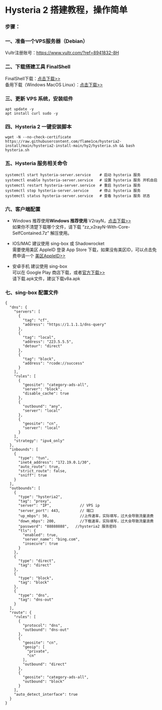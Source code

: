 # Hysteria 2 搭建教程，操作简单

### 步骤：
### 一、准备一个VPS服务器（Debian）
Vultr注册账号：https://www.vultr.com/?ref=8941832-8H

### 二、下载搭建工具 FinalShell
FinalShell下载：<a href="https://kjfx.lanzoui.com/iqm6Uosbzha" target="_blank">点击下载>></a><br>
备用下载（Windows MacOS Linux）：<a href="http://www.hostbuf.com/t/988.html" target="_blank">点击下载>></a>

### 三、更新 VPS 系统，安装组件

    apt update -y
    apt install curl sudo -y

### 四、Hysteria 2 一键安装脚本

    wget -N --no-check-certificate https://raw.githubusercontent.com/flame1ce/hysteria2-install/main/hysteria2-install-main/hy2/hysteria.sh && bash hysteria.sh

### 五、Hysteria 服务相关命令

    systemctl start hysteria-server.service    # 启动 hysteria 服务
    systemctl enable hysteria-server.service   # 设置 hysteria 服务 开机自启
    systemctl restart hysteria-server.service  # 重启 hysteria 服务
    systemctl stop hysteria-server.service     # 停止 hysteria 服务
    systemctl status hysteria-server.service   # 查看 hysteria 服务 状态

### 六、客户端配置
- Windows 推荐使用**Windows 推荐使用** V2rayN，<a href="https://github.com/2dust/v2rayN/releases/latest" target="_blank">点击下载>></a><br>
如果你不清楚下载哪个文件，请下载 “zz_v2rayN-With-Core-SelfContained.7z” 解压使用。

- IOS/MAC 建议使用 sing-box 或 Shadowrocket<br>
需要使用美区 AppleID 登录 App Store 下载，如果没有美区ID，可以点击免费申请一个 <a href="https://github.com/kjfx/AppleID" target="_blank">美区AppleID>></a>

- 安卓手机 建议使用 sing-box<br>
可以在 Google Play 商店下载，或者<a href="https://github.com/SagerNet/sing-box/releases/latest" target="_blank">官方下载>></a><br>
请下载.apk文件，建议下载v8a.apk

### 七、sing-box 配置文件

    {
      "dns": {
        "servers": [
          {
            "tag": "cf",
            "address": "https://1.1.1.1/dns-query"
          },
          {
            "tag": "local",
            "address": "223.5.5.5",
            "detour": "direct"
          },
          {
            "tag": "block",
            "address": "rcode://success"
          }
        ],
        "rules": [
          {
            "geosite": "category-ads-all",
            "server": "block",
            "disable_cache": true
          },
          {
            "outbound": "any",
            "server": "local"
          },
          {
            "geosite": "cn",
            "server": "local"
          }
        ],
        "strategy": "ipv4_only"
      },
      "inbounds": [
        {
          "type": "tun",
          "inet4_address": "172.19.0.1/30",
          "auto_route": true,
          "strict_route": false,
          "sniff": true
        }
      ],
      "outbounds": [
        {
          "type": "hysteria2",
          "tag": "proxy",
          "server": "IP",             // VPS ip
          "server_port": 443,         // 端口
          "up_mbps": 50,              //上传速率，实际填写，过大会导致流量浪费
          "down_mbps": 200,           //下载速率，实际填写，过大会导致流量浪费
          "password": "88888888",   //hysteria2 服务密码
          "tls": {
            "enabled": true,
            "server_name": "bing.com",
            "insecure": true              
          }
        },
        {
          "type": "direct",
          "tag": "direct"
        },
        {
          "type": "block",
          "tag": "block"
        },
        {
          "type": "dns",
          "tag": "dns-out"
        }
      ],
      "route": {
        "rules": [
          {
            "protocol": "dns",
            "outbound": "dns-out"
          },
          {
            "geosite": "cn",
            "geoip": [
              "private",
              "cn"
            ],
            "outbound": "direct"
          },
          {
            "geosite": "category-ads-all",
            "outbound": "block"
          }
        ],
        "auto_detect_interface": true
      }
    }

